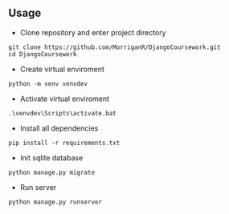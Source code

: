 ## Usage

- Clone repository and enter project directory
```
git clone https://github.com/MorriganR/DjangoCoursework.git
cd DjangoCoursework
```

- Create virtual enviroment 
```
python -m venv venvdev
```

- Activate virtual enviroment
```
.\venvdev\Scripts\activate.bat
```

- Install all dependencies 
```
pip install -r requirements.txt
```

- Init sqlite database
```
python manage.py migrate
```

- Run server 
```
python manage.py runserver
```
